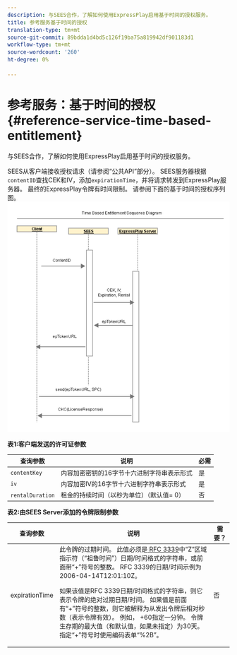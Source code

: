 ```yaml
---
description: 与SEES合作，了解如何使用ExpressPlay启用基于时间的授权服务。
title: 参考服务基于时间的授权
translation-type: tm+mt
source-git-commit: 89bdda1d4bd5c126f19ba75a819942df901183d1
workflow-type: tm+mt
source-wordcount: '260'
ht-degree: 0%

---
```



# 参考服务：基于时间的授权{#reference-service-time-based-entitlement}

与SEES合作，了解如何使用ExpressPlay启用基于时间的授权服务。

SEES从客户端接收授权请求（请参阅“公共API”部分）。 SEES服务器根据`contentID`查找CEK和IV，添加`expirationTime`，并将请求转发到ExpressPlay服务器。 最终的ExpressPlay令牌有时间限制。 请参阅下面的基于时间的授权序列图。![](assets/fees-time-based.png)

**表1:客户端发送的许可证参数**

| 查询参数 | 说明 | 必需 |
|---|---|---|
| `contentKey` | 内容加密密钥的16字节十六进制字符串表示形式 | 是 |
| `iv` | 内容加密IV的16字节十六进制字符串表示形式 | 是 |
| `rentalDuration` | 租金的持续时间（以秒为单位）（默认值= 0） | 否 |

**表2:由SEES Server添加的令牌限制参数**

<table id="table_E979FAD7A61A4832A46667301939FAEB">  
 <thead> 
  <tr> 
   <th class="entry"> 查询参数 </th> 
   <th class="entry"> 说明 </th> 
   <th class="entry"> 需要？ </th> 
  </tr> 
 </thead>
 <tbody> 
  <tr> 
   <td><span class="codeph"> expirationTime</span> </td> 
   <td>此令牌的过期时间。 此值必须是<a href="https://www.ietf.org/rfc/rfc3339.txt" format="html" type="external"> RFC 3339</a>中“Z”区域指示符（“祖鲁时间”）日期/时间格式的字符串，或前面带“+”符号的整数。 RFC 3339的日期/时间示例为<span class="codeph"> 2006-04-14T12:01:10Z</span>。 <p>如果该值是RFC 3339日期/时间格式的字符串，则它表示令牌的绝对过期日期/时间。 如果值是前面有“+”符号的整数，则它被解释为从发出令牌后相对秒数（表示令牌有效）。 例如，<span class="codeph"> +60</span>指定一分钟。 令牌生存期的最大值（和默认值，如果未指定）为30天。 指定“+”符号时使用编码表单“%2B”。 </p> </td> 
   <td> 否 </td> 
  </tr> 
 </tbody> 
</table>

